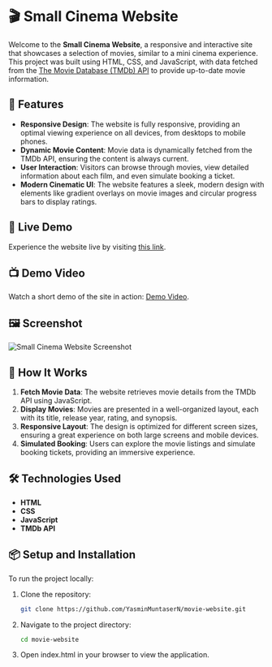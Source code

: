 # 🎬 Small Cinema Website

Welcome to the **Small Cinema Website**, a responsive and interactive site that showcases a selection of movies, similar to a mini cinema experience. This project was built using HTML, CSS, and JavaScript, with data fetched from the [The Movie Database (TMDb) API](https://www.themoviedb.org/movie) to provide up-to-date movie information.

## 🌟 Features

- **Responsive Design**: The website is fully responsive, providing an optimal viewing experience on all devices, from desktops to mobile phones.
- **Dynamic Movie Content**: Movie data is dynamically fetched from the TMDb API, ensuring the content is always current.
- **User Interaction**: Visitors can browse through movies, view detailed information about each film, and even simulate booking a ticket.
- **Modern Cinematic UI**: The website features a sleek, modern design with elements like gradient overlays on movie images and circular progress bars to display ratings.

## 🚀 Live Demo

Experience the website live by visiting [this link](#).

## 📺 Demo Video

Watch a short demo of the site in action: [Demo Video](#https://precious-brioche-7cdc55.netlify.app).

## 🖼️ Screenshot

![Small Cinema Website Screenshot](#)

## 📖 How It Works

1. **Fetch Movie Data**: The website retrieves movie details from the TMDb API using JavaScript.
2. **Display Movies**: Movies are presented in a well-organized layout, each with its title, release year, rating, and synopsis.
3. **Responsive Layout**: The design is optimized for different screen sizes, ensuring a great experience on both large screens and mobile devices.
4. **Simulated Booking**: Users can explore the movie listings and simulate booking tickets, providing an immersive experience.

## 🛠️ Technologies Used

- **HTML**
- **CSS**
- **JavaScript**
- **TMDb API**


## 📦 Setup and Installation

To run the project locally:

1. Clone the repository:
   ```bash
   git clone https://github.com/YasminMuntaserN/movie-website.git

2. Navigate to the project directory:
   ```bash
   cd movie-website

3. Open index.html in your browser to view the application.

